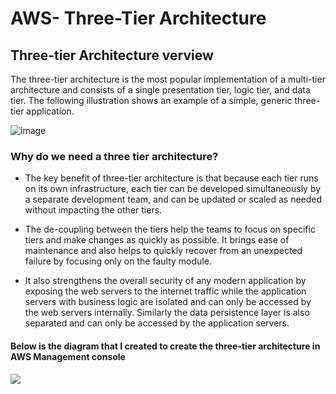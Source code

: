 # AWS- Three-Tier Architecture

##  Three-tier Architecture verview  

The three-tier architecture is the most popular implementation of a multi-tier architecture and consists of a single presentation tier, logic tier, and data tier. The following illustration shows an example of a simple, generic three-tier application.

![image](https://user-images.githubusercontent.com/75151805/161612792-71ea1a41-8e3c-483a-ab47-1a12b3539a0a.png)

### Why do we need a three tier architecture? 
* The key benefit of three-tier architecture is that because each tier runs on its own infrastructure, each tier can be developed simultaneously by a separate development team, and can be updated or scaled as needed without impacting the other tiers.

* The de-coupling between the tiers help the teams to focus on specific tiers and make changes as quickly as possible. It brings ease of maintenance and also helps to quickly recover from an unexpected failure by focusing only on the faulty module.

* It also strengthens the overall security of any modern application by exposing the web servers to the internet traffic while the application servers with business logic are isolated and can only be accessed by the web servers internally. Similarly the data persistence layer is also separated and can only be accessed by the application servers.

#### Below is the diagram that I created to create the three-tier architecture in AWS Management console

![](Images/Three-Tier-Architecture-Network.png) 


